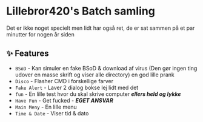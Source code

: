 # Lillebror420's Batch samling

Det er ikke noget specielt men lidt har også ret, de er sat sammen på et par minutter for nogen år siden

## ✨ Features

* `BSoD` - Kan simuler en fake BSoD & download af virus (Den gør ingen ting udover en masse skrift og viser alle directory) en god lille prank
* `Disco` - Flasher CMD i forskellige farver
* `Fake Alert` - Laver 2 dialog bokse lej lidt med det
* `fun` - En lille test hvor du skal skrive computer  *****ellers held og lykke*****
* `Have Fun` - Get fucked - __***EGET ANSVAR***__
* `Main Meny` - En lille menu
* `Time & Date` - Viser tid & dato

